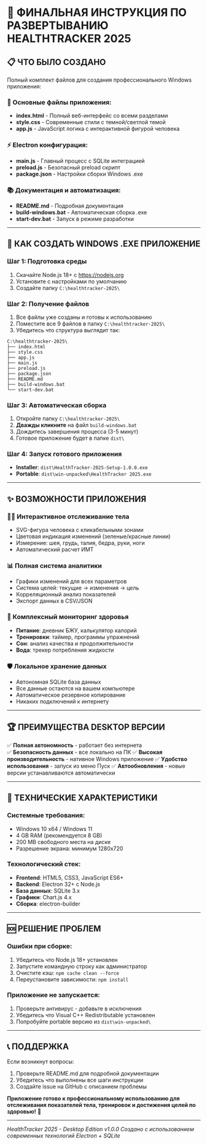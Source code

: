 # 🚀 ФИНАЛЬНАЯ ИНСТРУКЦИЯ ПО РАЗВЕРТЫВАНИЮ HEALTHTRACKER 2025

## 📋 ЧТО БЫЛО СОЗДАНО

Полный комплект файлов для создания профессионального Windows приложения:

### 🔧 Основные файлы приложения:
- **index.html** - Полный веб-интерфейс со всеми разделами
- **style.css** - Современные стили с темной/светлой темой  
- **app.js** - JavaScript логика с интерактивной фигурой человека

### ⚡ Electron конфигурация:
- **main.js** - Главный процесс с SQLite интеграцией
- **preload.js** - Безопасный preload скрипт
- **package.json** - Настройки сборки Windows .exe

### 📚 Документация и автоматизация:
- **README.md** - Подробная документация
- **build-windows.bat** - Автоматическая сборка .exe
- **start-dev.bat** - Запуск в режиме разработки

---

## 🎯 КАК СОЗДАТЬ WINDOWS .EXE ПРИЛОЖЕНИЕ

### Шаг 1: Подготовка среды
1. Скачайте Node.js 18+ с https://nodejs.org
2. Установите с настройками по умолчанию
3. Создайте папку `C:\healthtracker-2025\`

### Шаг 2: Получение файлов
1. Все файлы уже созданы и готовы к использованию
2. Поместите все 9 файлов в папку `C:\healthtracker-2025\`
3. Убедитесь что структура выглядит так:
```
C:\healthtracker-2025\
├── index.html
├── style.css  
├── app.js
├── main.js
├── preload.js
├── package.json
├── README.md
├── build-windows.bat
└── start-dev.bat
```

### Шаг 3: Автоматическая сборка
1. Откройте папку `C:\healthtracker-2025\`
2. **Дважды кликните** на файл `build-windows.bat`
3. Дождитесь завершения процесса (3-5 минут)
4. Готовое приложение будет в папке `dist\`

### Шаг 4: Запуск готового приложения  
- **Installer**: `dist\HealthTracker-2025-Setup-1.0.0.exe`
- **Portable**: `dist\win-unpacked\HealthTracker 2025.exe`

---

## ✨ ВОЗМОЖНОСТИ ПРИЛОЖЕНИЯ

### 🧍‍♂️ Интерактивное отслеживание тела
- SVG-фигура человека с кликабельными зонами
- Цветовая индикация изменений (зеленые/красные линии)
- Измерение: шея, грудь, талия, бедра, руки, ноги
- Автоматический расчет ИМТ

### 📊 Полная система аналитики  
- Графики изменений для всех параметров
- Система целей: текущие → изменения → цель
- Корреляционный анализ показателей
- Экспорт данных в CSV/JSON

### 🍎 Комплексный мониторинг здоровья
- **Питание**: дневник БЖУ, калькулятор калорий
- **Тренировки**: таймер, программы упражнений  
- **Сон**: анализ качества и продолжительности
- **Вода**: трекер потребления жидкости

### 🛡️ Локальное хранение данных
- Автономная SQLite база данных  
- Все данные остаются на вашем компьютере
- Автоматическое резервное копирование
- Никаких подключений к интернету

---

## 🏆 ПРЕИМУЩЕСТВА DESKTOP ВЕРСИИ

✅ **Полная автономность** - работает без интернета  
✅ **Безопасность данных** - все локально на ПК
✅ **Высокая производительность** - нативное Windows приложение
✅ **Удобство использования** - запуск из меню Пуск
✅ **Автообновления** - новые версии устанавливаются автоматически

---

## 🔧 ТЕХНИЧЕСКИЕ ХАРАКТЕРИСТИКИ  

### Системные требования:
- Windows 10 x64 / Windows 11
- 4 GB RAM (рекомендуется 8 GB)
- 200 MB свободного места на диске
- Разрешение экрана: минимум 1280x720

### Технологический стек:
- **Frontend**: HTML5, CSS3, JavaScript ES6+
- **Backend**: Electron 32+ с Node.js
- **База данных**: SQLite 3.x
- **Графики**: Chart.js 4.x
- **Сборка**: electron-builder

---

## 🆘 РЕШЕНИЕ ПРОБЛЕМ

### Ошибки при сборке:
1. Убедитесь что Node.js 18+ установлен
2. Запустите командную строку как администратор  
3. Очистите кэш: `npm cache clean --force`
4. Переустановите зависимости: `npm install`

### Приложение не запускается:
1. Проверьте антивирус - добавьте в исключения
2. Убедитесь что Visual C++ Redistributable установлен
3. Попробуйте portable версию из `dist\win-unpacked\`

---

## 📞 ПОДДЕРЖКА

Если возникнут вопросы:
1. Проверьте README.md для подробной документации
2. Убедитесь что выполнены все шаги инструкции  
3. Создайте issue на GitHub с описанием проблемы

**Приложение готово к профессиональному использованию для отслеживания показателей тела, тренировок и достижения целей по здоровью!** 💪

---
*HealthTracker 2025 - Desktop Edition v1.0.0*
*Создано с использованием современных технологий Electron + SQLite*
